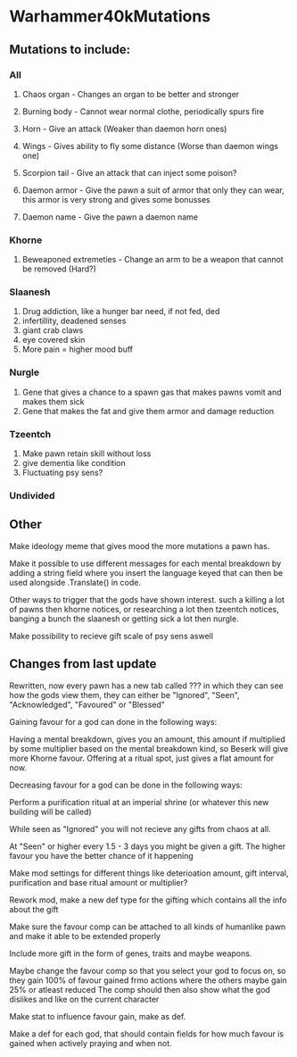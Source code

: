 # Warhammer40kMutations

## Mutations to include:
### All
1. Chaos organ - Changes an organ to be better and stronger
2. Burning body - Cannot wear normal clothe, periodically spurs fire
3. Horn - Give an attack (Weaker than daemon horn ones)
4. Wings - Gives ability to fly some distance (Worse than daemon wings one)
5. Scorpion tail - Give an attack that can inject some poison?

7. Daemon armor - Give the pawn a suit of armor that only they can wear, this armor is very strong and gives some bonusses

8. Daemon name - Give the pawn a daemon name

### Khorne
1. Beweaponed extremeties - Change an arm to be a weapon that cannot be removed (Hard?)

### Slaanesh
1. Drug addiction, like a hunger bar need, if not fed, ded
2. infertillity, deadened senses
3. giant crab claws
4. eye covered skin
5. More pain = higher mood buff

### Nurgle
1. Gene that gives a chance to a spawn gas that makes pawns vomit and makes them sick
2. Gene that makes the fat and give them armor and damage reduction

### Tzeentch
1. Make pawn retain skill without loss
2. give dementia like condition
3. Fluctuating psy sens?

### Undivided



## Other
Make ideology meme that gives mood the more mutations a pawn has.

Make it possible to use different messages for each mental breakdown by adding a string field where you insert the language keyed that can then be used alongside .Translate() in code.

Other ways to trigger that the gods have shown interest. such a killing a lot of pawns then khorne notices, or researching a lot then tzeentch notices, banging a bunch the slaanesh or getting sick a lot then nurgle.

Make possibility to recieve gift scale of psy sens aswell


## Changes from last update
Rewritten, now every pawn has a new tab called ??? in which they can see how the gods view them, they can either be "Ignored", "Seen", "Acknowledged", "Favoured" or "Blessed"

Gaining favour for a god can done in the following ways:

Having a mental breakdown, gives you an amount, this amount if multiplied by some multiplier based on the mental breakdown kind, so Beserk will give more Khorne favour.
Offering at a ritual spot, just gives a flat amount for now.


Decreasing favour for a god can be done in the following ways:

Perform a purification ritual at an imperial shrine (or whatever this new building will be called)


While seen as "Ignored" you will not recieve any gifts from chaos at all.

At "Seen" or higher every 1.5 - 3 days you might be given a gift. The higher favour you have the better chance of it happening




Make mod settings for different things like deterioation amount, gift interval, purification and base ritual amount or multiplier?







Rework mod, make a new def type for the gifting which contains all the info about the gift

Make sure the favour comp can be attached to all kinds of humanlike pawn and make it able to be extended properly

Include more gift in the form of genes, traits and maybe weapons.

Maybe change the favour comp so that you select your god to focus on, so they gain 100% of favour gained frmo actions where the others maybe gain 25% or atleast reduced
The comp should then also show what the god dislikes and like on the current character

Make stat to influence favour gain, make as def.

Make a def for each god, that should contain fields for how much favour is gained when actively praying and when not.